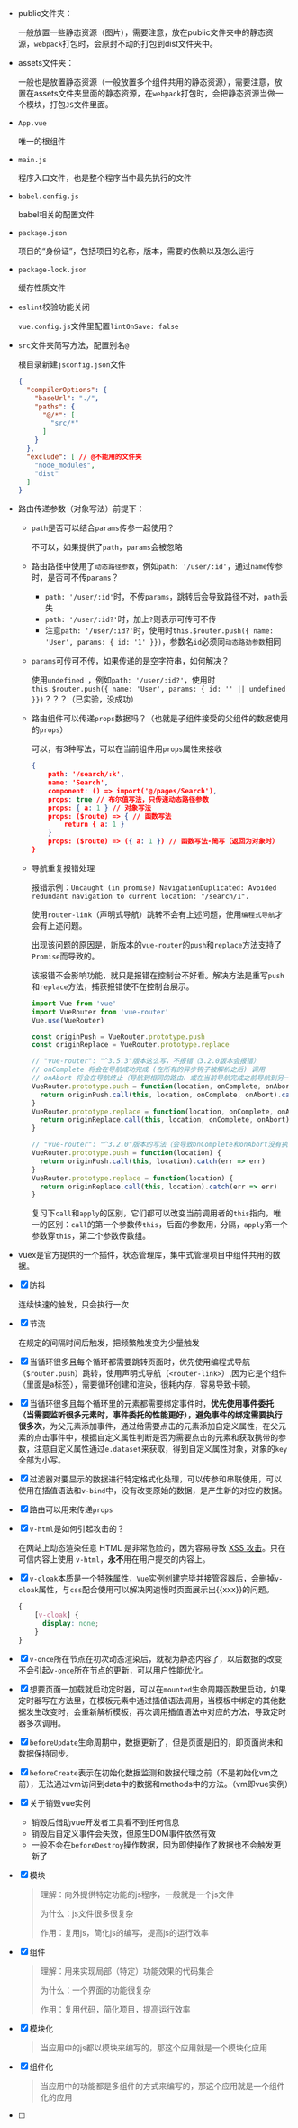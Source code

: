 - public文件夹：

  一般放置一些静态资源（图片），需要注意，放在public文件夹中的静态资源，`webpack`打包时，会原封不动的打包到dist文件夹中。

- assets文件夹：

  一般也是放置静态资源（一般放置多个组件共用的静态资源），需要注意，放置在assets文件夹里面的静态资源，在`webpack`打包时，会把静态资源当做一个模块，打包`JS`文件里面。

- `App.vue`

  唯一的根组件

- `main.js`

  程序入口文件，也是整个程序当中最先执行的文件

- `babel.config.js`

  babel相关的配置文件

- `package.json`

  项目的“身份证”，包括项目的名称，版本，需要的依赖以及怎么运行

- `package-lock.json`

  缓存性质文件

- `eslint`校验功能关闭

  `vue.config.js`文件里配置`lintOnSave: false`

- `src`文件夹简写方法，配置别名`@`

  根目录新建`jsconfig.json`文件

  ```json
  {
    "compilerOptions": {
      "baseUrl": "./",
      "paths": {
        "@/*": [
          "src/*"
        ]
      }
    },
    "exclude": [ // @不能用的文件夹
      "node_modules",
      "dist"
    ]
  }
  ```

- 路由传递参数（对象写法）前提下：

  - `path`是否可以结合`params`传参一起使用？

    不可以，如果提供了`path`，`params`会被忽略

  - 路由路径中使用了`动态路径参数`，例如`path: '/user/:id'`，通过`name`传参时，是否可不传`params`？

    - `path: '/user/:id'`时，不传`params`，跳转后会导致路径不对，`path`丢失
    - `path: '/user/:id?'`时，加上`?`则表示可传可不传
    - 注意`path: '/user/:id?'`时，使用时`this.$router.push({ name: 'User', params: { id: '1' }})`，参数名`id`必须同`动态路劲参数`相同

  - `params`可传可不传，如果传递的是空字符串，如何解决？

    使用`undefined `，例如`path: '/user/:id?'`，使用时`   this.$router.push({ name: 'User', params: { id: '' || undefined }})`？？？（已实验，没成功）

  - 路由组件可以传递`props`数据吗？（也就是子组件接受的父组件的数据使用的`props`）

    可以，有3种写法，可以在当前组件用`props`属性来接收

    ```json
    {
        path: '/search/:k',
        name: 'Search',
        component: () => import('@/pages/Search'),
        props: true // 布尔值写法，只传递动态路径参数
        props: { a: 1 } // 对象写法
        props: ($route) => { // 函数写法
            return { a: 1 }
        }
    	props: ($route) => ({ a: 1 }) // 函数写法-简写（返回为对象时）
    }
    ```

  - 导航重复报错处理

    报错示例：`Uncaught (in promise) NavigationDuplicated: Avoided redundant navigation to current location: "/search/1".`

    使用`router-link`（声明式导航）跳转不会有上述问题，使用`编程式导航`才会有上述问题。

    出现该问题的原因是，新版本的`vue-router`的`push`和`replace`方法支持了`Promise`而导致的。

    该报错不会影响功能，就只是报错在控制台不好看。解决方法是重写`push`和`replace`方法，捕获报错使不在控制台展示。

    ```js
    import Vue from 'vue'
    import VueRouter from 'vue-router'
    Vue.use(VueRouter)
    
    const originPush = VueRouter.prototype.push
    const originReplace = VueRouter.prototype.replace
    
    // "vue-router": "^3.5.3"版本这么写，不报错（3.2.0版本会报错）
    // onComplete 将会在导航成功完成 (在所有的异步钩子被解析之后) 调用
    // onAbort 将会在导航终止（导航到相同的路由、或在当前导航完成之前导航到另一个不同的路由) 的时候进行相应的调用）
    VueRouter.prototype.push = function(location, onComplete, onAbort) {
      return originPush.call(this, location, onComplete, onAbort).catch(err => err)
    }
    VueRouter.prototype.replace = function(location, onComplete, onAbort) {
      return originReplace.call(this, location, onComplete, onAbort).catch(err => err)
    }
    
    // "vue-router": "^3.2.0"版本的写法（会导致onComplete和onAbort没有执行，不过可以使用then或catch来替代）
    VueRouter.prototype.push = function(location) {
      return originPush.call(this, location).catch(err => err)
    }
    VueRouter.prototype.replace = function(location) {
      return originReplace.call(this, location).catch(err => err)
    }
    ```

    复习下`call`和`apply`的区别，它们都可以改变当前调用者的`this`指向，唯一的区别：`call`的第一个参数传`this`，后面的参数用`，`分隔，`apply`第一个参数穿`this`，第二个参数传数组。

- vuex是官方提供的一个插件，状态管理库，集中式管理项目中组件共用的数据。

- [x] 防抖

  连续快速的触发，只会执行一次

- [x] 节流

  在规定的间隔时间后触发，把频繁触发变为少量触发

- [x] 当循环很多且每个循环都需要跳转页面时，优先使用编程式导航（`$router.push`）跳转，使用声明式导航（`<router-link>`）,因为它是个组件（里面是a标签），需要循环创建和渲染，很耗内存，容易导致卡顿。

- [x] 当循环很多且每个循环里的元素都需要绑定事件时，**优先使用事件委托（当需要监听很多元素时，事件委托的性能更好），避免事件的绑定需要执行很多次**，为父元素添加事件，通过给需要点击的元素添加自定义属性，在父元素的点击事件中，根据自定义属性判断是否为需要点击的元素和获取携带的参数，注意自定义属性通过`e.dataset`来获取，得到自定义属性对象，对象的`key`全部为小写。

- [x] 过滤器对要显示的数据进行特定格式化处理，可以传参和串联使用，可以使用在插值语法和`v-bind`中，没有改变原始的数据，是产生新的对应的数据。

- [x] 路由可以用来传递`props`

- [x] `v-html`是如何引起攻击的？

  在网站上动态渲染任意 HTML 是非常危险的，因为容易导致 [XSS 攻击](https://en.wikipedia.org/wiki/Cross-site_scripting)。只在可信内容上使用 `v-html`，**永不**用在用户提交的内容上。

- [x] `v-cloak`本质是一个特殊属性，`Vue`实例创建完毕并接管容器后，会删掉`v-cloak`属性，与`css`配合使用可以解决网速慢时页面展示出{{xxx}}的问题。

  ```css
  {
      [v-cloak] {
      	display: none;
      }
  }
  ```

- [x] `v-once`所在节点在初次动态渲染后，就视为静态内容了，以后数据的改变不会引起`v-once`所在节点的更新，可以用户性能优化。

- [x] 想要页面一加载就启动定时器，可以在`mounted`生命周期函数里启动，如果定时器写在方法里，在模板元素中通过插值语法调用，当模板中绑定的其他数据发生改变时，会重新解析模板，再次调用插值语法中对应的方法，导致定时器多次调用。

- [x] `beforeUpdate`生命周期中，数据更新了，但是页面是旧的，即页面尚未和数据保持同步。

- [x] `beforeCreate`表示在初始化数据监测和数据代理之前（不是初始化vm之前），无法通过vm访问到data中的数据和methods中的方法。（vm即vue实例）

- [x] 关于销毁vue实例

  - 销毁后借助vue开发者工具看不到任何信息
  - 销毁后自定义事件会失效，但原生DOM事件依然有效
  - 一般不会在`beforeDestroy`操作数据，因为即使操作了数据也不会触发更新了

- [x] 模块

  >理解：向外提供特定功能的js程序，一般就是一个js文件
  >
  >为什么：js文件很多很复杂
  >
  >作用：复用js，简化js的编写，提高js的运行效率

- [x] 组件

  >理解：用来实现局部（特定）功能效果的代码集合
  >
  >为什么：一个界面的功能很复杂
  >
  >作用：复用代码，简化项目，提高运行效率

- [x] 模块化

  >当应用中的js都以模块来编写的，那这个应用就是一个模块化应用

- [x] 组件化

  >当应用中的功能都是多组件的方式来编写的，那这个应用就是一个组件化的应用

- [ ] 

